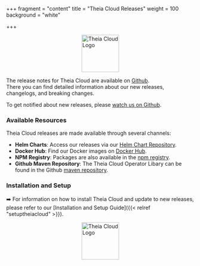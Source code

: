 +++
fragment = "content"
title = "Theia Cloud Releases"
weight = 100
background = "white"

+++

<img src="../images/logo.png" alt="Theia Cloud Logo" width="100" style="display: block; margin: auto;" />

The release notes for Theia Cloud are available on [Github](https://github.com/eclipse-theia/theia-cloud/releases).\
There you can find detailed information about our new releases, changelogs, and breaking changes.

To get notified about new releases, please [watch us on Github](https://github.com/eclipse-theia/theia-cloud/).

### Available Resources

Theia Cloud releases are made available through several channels:

- **Helm Charts**: Access our releases via our [Helm Chart Repository](https://eclipse-theia.github.io/theia-cloud-helm).
- **Docker Hub**: Find our Docker images on [Docker Hub](https://hub.docker.com/u/theiacloud).
- **NPM Registry**: Packages are also available in the [npm registry](https://www.npmjs.com/org/eclipse-theiacloud).
- **Github Maven Repository**: The Theia Cloud Operator Libary can be found in the Github [maven repository](https://github.com/orgs/eclipse-theia/packages?repo_name=theia-cloud).

### Installation and Setup

➡️ For information on how to install Theia Cloud and update to new releases, please refer to our [Installation and Setup Guide]({{< relref "setuptheiacloud" >}}).

<img src="../images/logo.png" alt="Theia Cloud Logo" width="100" style="display: block; margin: auto;" />
